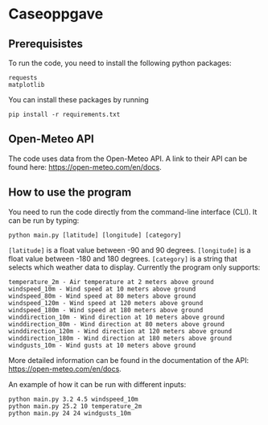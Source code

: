 # Caseoppgave

## Prerequisistes
To run the code, you need to install the following python packages:

```
requests
matplotlib
```
You can install these packages by running

```
pip install -r requirements.txt
```

## Open-Meteo API
The code uses data from the Open-Meteo API. A link to their API can be found here: https://open-meteo.com/en/docs.

## How to use the program
You need to run the code directly from the command-line interface (CLI). It can be run by typing:

```
python main.py [latitude] [longitude] [category]
```

`[latitude]` is a float value between -90 and 90 degrees.
`[longitude]` is a float value between -180 and 180 degrees.
`[category]` is a string that selects which weather data to display. Currently the program only supports:

```
temperature_2m - Air temperature at 2 meters above ground
windspeed_10m - Wind speed at 10 meters above ground
windspeed_80m - Wind speed at 80 meters above ground
windspeed_120m - Wind speed at 120 meters above ground
windspeed_180m - Wind speed at 180 meters above ground
winddirection_10m - Wind direction at 10 meters above ground
winddirection_80m - Wind direction at 80 meters above ground
winddirection_120m - Wind direction at 120 meters above ground
winddirection_180m - Wind direction at 180 meters above ground
windgusts_10m - Wind gusts at 10 meters above ground
```
More detailed information can be found in the documentation of the API: https://open-meteo.com/en/docs.

An example of how it can be run with different inputs:
```
python main.py 3.2 4.5 windspeed_10m
python main.py 25.2 10 temperature_2m
python main.py 24 24 windgusts_10m
```
